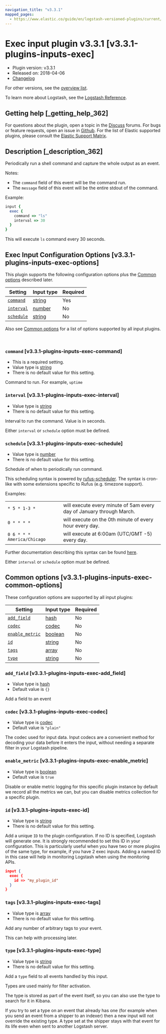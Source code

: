 ```yaml
---
navigation_title: "v3.3.1"
mapped_pages:
  - https://www.elastic.co/guide/en/logstash-versioned-plugins/current/v3.3.1-plugins-inputs-exec.html
---
```


# Exec input plugin v3.3.1 [v3.3.1-plugins-inputs-exec]


* Plugin version: v3.3.1
* Released on: 2018-04-06
* [Changelog](https://github.com/logstash-plugins/logstash-input-exec/blob/v3.3.1/CHANGELOG.md)

For other versions, see the [overview list](input-exec-index.md).

To learn more about Logstash, see the [Logstash Reference](logstash://reference/index.md).

## Getting help [_getting_help_362]

For questions about the plugin, open a topic in the [Discuss](http://discuss.elastic.co) forums. For bugs or feature requests, open an issue in [Github](https://github.com/logstash-plugins/logstash-input-exec). For the list of Elastic supported plugins, please consult the [Elastic Support Matrix](https://www.elastic.co/support/matrix#matrix_logstash_plugins).


## Description [_description_362]

Periodically run a shell command and capture the whole output as an event.

Notes:

* The `command` field of this event will be the command run.
* The `message` field of this event will be the entire stdout of the command.

Example:

```ruby
input {
  exec {
    command => "ls"
    interval => 30
  }
}
```

This will execute `ls` command every 30 seconds.


## Exec Input Configuration Options [v3.3.1-plugins-inputs-exec-options]

This plugin supports the following configuration options plus the [Common options](v3-3-1-plugins-inputs-exec.md#v3.3.1-plugins-inputs-exec-common-options) described later.

| Setting | Input type | Required |
| --- | --- | --- |
| [`command`](v3-3-1-plugins-inputs-exec.md#v3.3.1-plugins-inputs-exec-command) | [string](logstash://reference/configuration-file-structure.md#string) | Yes |
| [`interval`](v3-3-1-plugins-inputs-exec.md#v3.3.1-plugins-inputs-exec-interval) | [number](logstash://reference/configuration-file-structure.md#number) | No |
| [`schedule`](v3-3-1-plugins-inputs-exec.md#v3.3.1-plugins-inputs-exec-schedule) | [string](logstash://reference/configuration-file-structure.md#string) | No |

Also see [Common options](v3-3-1-plugins-inputs-exec.md#v3.3.1-plugins-inputs-exec-common-options) for a list of options supported by all input plugins.

 

### `command` [v3.3.1-plugins-inputs-exec-command]

* This is a required setting.
* Value type is [string](logstash://reference/configuration-file-structure.md#string)
* There is no default value for this setting.

Command to run. For example, `uptime`


### `interval` [v3.3.1-plugins-inputs-exec-interval]

* Value type is [string](logstash://reference/configuration-file-structure.md#string)
* There is no default value for this setting.

Interval to run the command. Value is in seconds.

Either `interval` or `schedule` option must be defined.


### `schedule` [v3.3.1-plugins-inputs-exec-schedule]

* Value type is [number](logstash://reference/configuration-file-structure.md#number)
* There is no default value for this setting.

Schedule of when to periodically run command.

This scheduling syntax is powered by [rufus-scheduler](https://github.com/jmettraux/rufus-scheduler). The syntax is cron-like with some extensions specific to Rufus (e.g. timezone support).

Examples:

|     |     |
| --- | --- |
| `* 5 * 1-3 *` | will execute every minute of 5am every day of January through March. |
| `0 * * * *` | will execute on the 0th minute of every hour every day. |
| `0 6 * * * America/Chicago` | will execute at 6:00am (UTC/GMT -5) every day. |

Further documentation describing this syntax can be found [here](https://github.com/jmettraux/rufus-scheduler#parsing-cronlines-and-time-strings).

Either `interval` or `schedule` option must be defined.



## Common options [v3.3.1-plugins-inputs-exec-common-options]

These configuration options are supported by all input plugins:

| Setting | Input type | Required |
| --- | --- | --- |
| [`add_field`](v3-3-1-plugins-inputs-exec.md#v3.3.1-plugins-inputs-exec-add_field) | [hash](logstash://reference/configuration-file-structure.md#hash) | No |
| [`codec`](v3-3-1-plugins-inputs-exec.md#v3.3.1-plugins-inputs-exec-codec) | [codec](logstash://reference/configuration-file-structure.md#codec) | No |
| [`enable_metric`](v3-3-1-plugins-inputs-exec.md#v3.3.1-plugins-inputs-exec-enable_metric) | [boolean](logstash://reference/configuration-file-structure.md#boolean) | No |
| [`id`](v3-3-1-plugins-inputs-exec.md#v3.3.1-plugins-inputs-exec-id) | [string](logstash://reference/configuration-file-structure.md#string) | No |
| [`tags`](v3-3-1-plugins-inputs-exec.md#v3.3.1-plugins-inputs-exec-tags) | [array](logstash://reference/configuration-file-structure.md#array) | No |
| [`type`](v3-3-1-plugins-inputs-exec.md#v3.3.1-plugins-inputs-exec-type) | [string](logstash://reference/configuration-file-structure.md#string) | No |

### `add_field` [v3.3.1-plugins-inputs-exec-add_field]

* Value type is [hash](logstash://reference/configuration-file-structure.md#hash)
* Default value is `{}`

Add a field to an event


### `codec` [v3.3.1-plugins-inputs-exec-codec]

* Value type is [codec](logstash://reference/configuration-file-structure.md#codec)
* Default value is `"plain"`

The codec used for input data. Input codecs are a convenient method for decoding your data before it enters the input, without needing a separate filter in your Logstash pipeline.


### `enable_metric` [v3.3.1-plugins-inputs-exec-enable_metric]

* Value type is [boolean](logstash://reference/configuration-file-structure.md#boolean)
* Default value is `true`

Disable or enable metric logging for this specific plugin instance by default we record all the metrics we can, but you can disable metrics collection for a specific plugin.


### `id` [v3.3.1-plugins-inputs-exec-id]

* Value type is [string](logstash://reference/configuration-file-structure.md#string)
* There is no default value for this setting.

Add a unique `ID` to the plugin configuration. If no ID is specified, Logstash will generate one. It is strongly recommended to set this ID in your configuration. This is particularly useful when you have two or more plugins of the same type, for example, if you have 2 exec inputs. Adding a named ID in this case will help in monitoring Logstash when using the monitoring APIs.

```json
input {
  exec {
    id => "my_plugin_id"
  }
}
```


### `tags` [v3.3.1-plugins-inputs-exec-tags]

* Value type is [array](logstash://reference/configuration-file-structure.md#array)
* There is no default value for this setting.

Add any number of arbitrary tags to your event.

This can help with processing later.


### `type` [v3.3.1-plugins-inputs-exec-type]

* Value type is [string](logstash://reference/configuration-file-structure.md#string)
* There is no default value for this setting.

Add a `type` field to all events handled by this input.

Types are used mainly for filter activation.

The type is stored as part of the event itself, so you can also use the type to search for it in Kibana.

If you try to set a type on an event that already has one (for example when you send an event from a shipper to an indexer) then a new input will not override the existing type. A type set at the shipper stays with that event for its life even when sent to another Logstash server.



